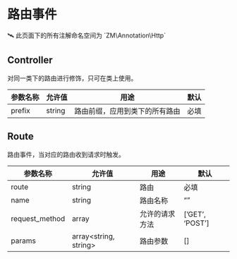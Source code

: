 # 路由事件

<aside>
🛰️ 此页面下的所有注解命名空间为 `ZM\Annotation\Http`

</aside>

## Controller

对同一类下的路由进行修饰，只可在类上使用。

| 参数名称 | 允许值 | 用途 | 默认 |
| --- | --- | --- | --- |
| prefix | string | 路由前缀，应用到类下的所有路由 | 必填 |

## Route

路由事件，当对应的路由收到请求时触发。

| 参数名称 | 允许值 | 用途 | 默认 |
| --- | --- | --- | --- |
| route | string | 路由 | 必填 |
| name | string | 路由名称 | “” |
| request_method | array<string> | 允许的请求方法 | [’GET’, ‘POST’] |
| params | array<string, string> | 路由参数 | [] |

